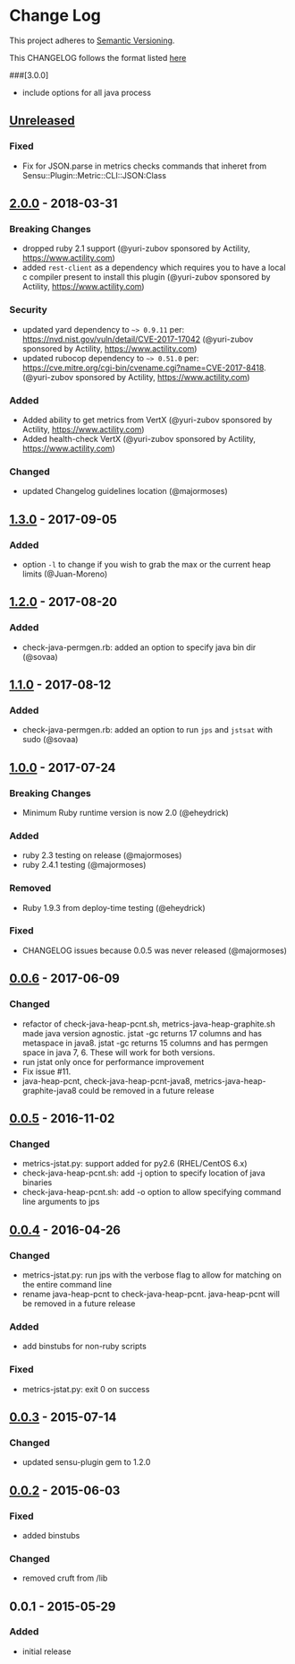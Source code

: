 # Change Log
This project adheres to [Semantic Versioning](http://semver.org/).

This CHANGELOG follows the format listed [here](https://github.com/sensu-plugins/community/blob/master/HOW_WE_CHANGELOG.md)

###[3.0.0]
- include options for all java process 

## [Unreleased]
### Fixed
- Fix for JSON.parse in metrics checks commands that inheret from Sensu::Plugin::Metric::CLI::JSON:Class

## [2.0.0] - 2018-03-31
### Breaking Changes
- dropped ruby 2.1 support (@yuri-zubov sponsored by Actility, https://www.actility.com)
- added `rest-client` as a dependency which requires you to have a local c compiler present to install this plugin (@yuri-zubov sponsored by Actility, https://www.actility.com)

### Security
- updated yard dependency to `~> 0.9.11` per: https://nvd.nist.gov/vuln/detail/CVE-2017-17042 (@yuri-zubov sponsored by Actility, https://www.actility.com)
- updated rubocop dependency to `~> 0.51.0` per: https://cve.mitre.org/cgi-bin/cvename.cgi?name=CVE-2017-8418. (@yuri-zubov sponsored by Actility, https://www.actility.com)

### Added
- Added ability to get metrics from VertX (@yuri-zubov sponsored by Actility, https://www.actility.com)
- Added health-check VertX (@yuri-zubov sponsored by Actility, https://www.actility.com)

### Changed
- updated Changelog guidelines location (@majormoses)

## [1.3.0] - 2017-09-05
### Added
- option `-l` to change if you wish to grab the max or the current heap limits (@Juan-Moreno)

## [1.2.0] - 2017-08-20
### Added
- check-java-permgen.rb: added an option to specify java bin dir (@sovaa)

## [1.1.0] - 2017-08-12
### Added
- check-java-permgen.rb: added an option to run `jps` and `jstsat` with sudo (@sovaa)

## [1.0.0] - 2017-07-24
### Breaking Changes
- Minimum Ruby runtime version is now 2.0 (@eheydrick)

### Added
- ruby 2.3 testing on release (@majormoses)
- ruby 2.4.1 testing (@majormoses)

### Removed
- Ruby 1.9.3 from deploy-time testing (@eheydrick)

### Fixed
- CHANGELOG issues because 0.0.5 was never released (@majormoses)


## [0.0.6] - 2017-06-09
### Changed
- refactor of check-java-heap-pcnt.sh, metrics-java-heap-graphite.sh made java version agnostic. jstat -gc returns 17 columns and has metaspace in java8. jstat -gc returns 15 columns and has permgen space in java 7, 6. These will work for both versions.
- run jstat only once for performance improvement
- Fix issue #11.
- java-heap-pcnt, check-java-heap-pcnt-java8, metrics-java-heap-graphite-java8 could be removed in a future release

## [0.0.5] - 2016-11-02
### Changed
- metrics-jstat.py: support added for py2.6 (RHEL/CentOS 6.x)
- check-java-heap-pcnt.sh: add -j option to specify location of java binaries
- check-java-heap-pcnt.sh: add -o option to allow specifying command line arguments to jps

## [0.0.4] - 2016-04-26
### Changed
- metrics-jstat.py: run jps with the verbose flag to allow for matching on the entire command line
- rename java-heap-pcnt to check-java-heap-pcnt. java-heap-pcnt will be removed in a future release

### Added
- add binstubs for non-ruby scripts

### Fixed
- metrics-jstat.py: exit 0 on success

## [0.0.3] - 2015-07-14
### Changed
- updated sensu-plugin gem to 1.2.0

## [0.0.2] - 2015-06-03
### Fixed
- added binstubs

### Changed
- removed cruft from /lib

## 0.0.1 - 2015-05-29

### Added
- initial release

[Unreleased]: https://github.com/sensu-plugins/sensu-plugins-java/compare/2.0.0...HEAD
[2.0.0]: https://github.com/sensu-plugins/sensu-plugins-java/compare/1.3.0...2.0.0
[1.3.0]: https://github.com/sensu-plugins/sensu-plugins-java/compare/1.2.0...1.3.0
[1.2.0]: https://github.com/sensu-plugins/sensu-plugins-java/compare/1.1.0...1.2.0
[1.1.0]: https://github.com/sensu-plugins/sensu-plugins-java/compare/1.0.0...1.1.0
[1.0.0]: https://github.com/sensu-plugins/sensu-plugins-java/compare/0.0.6...1.0.0
[0.0.6]: https://github.com/sensu-plugins/sensu-plugins-java/compare/0.0.5...0.0.6
[0.0.5]: https://github.com/sensu-plugins/sensu-plugins-java/compare/0.0.4...0.0.5
[0.0.4]: https://github.com/sensu-plugins/sensu-plugins-java/compare/0.0.3...0.0.4
[0.0.3]: https://github.com/sensu-plugins/sensu-plugins-java/compare/0.0.2...0.0.3
[0.0.2]: https://github.com/sensu-plugins/sensu-plugins-java/compare/0.0.1...0.0.2
